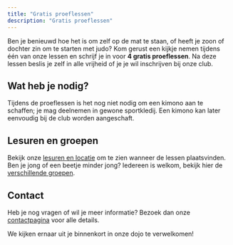 ```yaml
---
title: "Gratis proeflessen"
description: "Gratis proeflessen"
---
```


Ben je benieuwd hoe het is om zelf op de mat te staan, of heeft je zoon of dochter zin om te starten met judo? Kom gerust een kijkje nemen tijdens één van onze lessen en schrijf je in voor **4 gratis proeflessen**. Na deze lessen beslis je zelf in alle vrijheid of je je wil inschrijven bij onze club.

## Wat heb je nodig?

Tijdens de proeflessen is het nog niet nodig om een kimono aan te schaffen; je mag deelnemen in gewone sportkledij. Een kimono kan later eenvoudig bij de club worden aangeschaft.

## Lesuren en groepen

Bekijk onze [lesuren en locatie](/about/lesuren-locatie) om te zien wanneer de lessen plaatsvinden.
Ben je jong of een beetje minder jong? Iedereen is welkom, bekijk hier de [verschillende groepen](/groepen).

## Contact

Heb je nog vragen of wil je meer informatie? Bezoek dan onze [contactpagina](/contact) voor alle details.

We kijken ernaar uit je binnenkort in onze dojo te verwelkomen!
